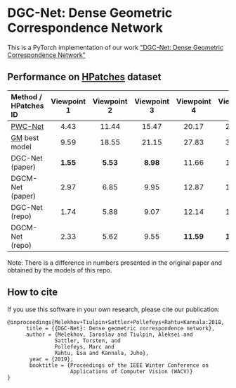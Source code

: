 # DGC-Net: Dense Geometric Correspondence Network
This is a PyTorch implementation of our work ["DGC-Net: Dense Geometric Correspondence Network"](https://arxiv.org/abs/1810.08393)

## Performance on [HPatches](https://github.com/hpatches/hpatches-dataset) dataset
Method / HPatches ID|Viewpoint 1|Viewpoint 2|Viewpoint 3|Viewpoint 4|Viewpoint 5
:---|:---:|:---:|:---:|:---:|:---:
[PWC-Net](https://arxiv.org/abs/1709.02371)| 4.43 | 11.44 | 15.47 | 20.17 | 28.30
[GM](https://arxiv.org/abs/1703.05593) best model | 9.59 | 18.55 | 21.15 | 27.83 | 35.19
DGC-Net (paper) | **1.55** | **5.53** | **8.98** | 11.66 | 16.70
DGCM-Net (paper) | 2.97 | 6.85 | 9.95 | 12.87 | 19.13
DGC-Net (repo) | 1.74 | 5.88 | 9.07 | 12.14 | 16.50
DGCM-Net (repo) | 2.33 | 5.62 | 9.55 | **11.59** | **16.48**

Note: There is a difference in numbers presented in the original paper and obtained by the models of this repo. 

## How to cite
If you use this software in your own research, please cite our publication:

```
@inproceedings{Melekhov+Tiulpin+Sattler+Pollefeys+Rahtu+Kannala:2018,
      title = {{DGC-Net}: Dense geometric correspondence network},
      author = {Melekhov, Iaroslav and Tiulpin, Aleksei and 
               Sattler, Torsten, and 
               Pollefeys, Marc and 
               Rahtu, Esa and Kannala, Juho},
       year = {2019},
       booktitle = {Proceedings of the IEEE Winter Conference on 
                    Applications of Computer Vision (WACV)}
}
```